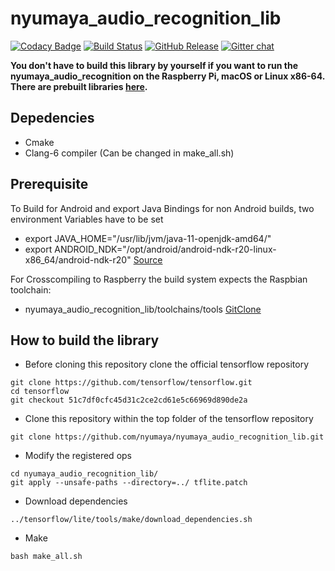 # nyumaya_audio_recognition_lib

[![Codacy Badge](https://api.codacy.com/project/badge/Grade/c66fbe7fad2942018121844687ede135)](https://app.codacy.com/app/yodakohl/nyumaya_audio_recognition_lib?utm_source=github.com&utm_medium=referral&utm_content=nyumaya/nyumaya_audio_recognition_lib&utm_campaign=Badge_Grade_Dashboard)
[![Build Status](https://travis-ci.org/nyumaya/nyumaya_audio_recognition_lib.svg?branch=master)](https://travis-ci.org/nyumaya/nyumaya_audio_recognition_lib)
[![GitHub Release](https://github-basic-badges.herokuapp.com/release/nyumaya/nyumaya_audio_recognition_lib.svg)]()
[![Gitter chat](https://badges.gitter.im/gitterHQ/gitter.png)](https://gitter.im/nyumaya_audio_recognition)



**You don't have to build this library by yourself if you want to run the nyumaya_audio_recognition on the Raspberry Pi, macOS or Linux x86-64. There are prebuilt libraries [here](https://github.com/nyumaya/nyumaya_audio_recognition/tree/master/lib).**

## Depedencies
- Cmake
- Clang-6 compiler (Can be changed in make_all.sh)


## Prerequisite

To Build for Android and export Java Bindings for non Android builds, two environment 
Variables have to be set

- export JAVA_HOME="/usr/lib/jvm/java-11-openjdk-amd64/"
- export ANDROID_NDK="/opt/android/android-ndk-r20-linux-x86_64/android-ndk-r20" [Source](https://developer.android.com/ndk/downloads)

For Crosscompiling to Raspberry the build system expects the Raspbian toolchain:

- nyumaya_audio_recognition_lib/toolchains/tools [GitClone](https://github.com/raspberrypi/tools)

## How to build the library


- Before cloning this repository clone the official tensorflow repository

```
git clone https://github.com/tensorflow/tensorflow.git 
cd tensorflow
git checkout 51c7df0cfc45d31c2ce2cd61e5c66969d890de2a 
```

- Clone this repository within the top folder of the tensorflow repository


```
git clone https://github.com/nyumaya/nyumaya_audio_recognition_lib.git

```

- Modify the registered ops

```
cd nyumaya_audio_recognition_lib/
git apply --unsafe-paths --directory=../ tflite.patch
```

- Download dependencies

```
../tensorflow/lite/tools/make/download_dependencies.sh 
```


- Make

```
bash make_all.sh
```

